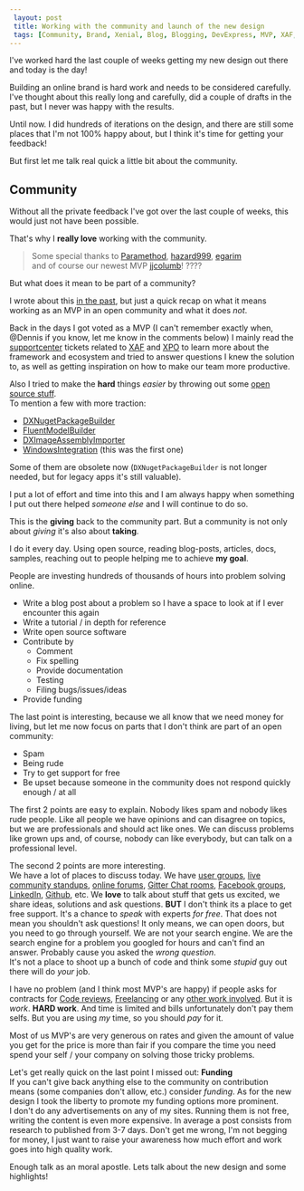 ```yaml
---
 layout: post 
 title: Working with the community and launch of the new design
 tags: [Community, Brand, Xenial, Blog, Blogging, DevExpress, MVP, XAF, XPO]
---
```


I've worked hard the last couple of weeks getting my new design out there and today is the day!

Building an online brand is hard work and needs to be considered carefully.
I've thought about this really long and carefully, did a couple of drafts in the past, but I never was happy with the results.

Until now. I did hundreds of iterations on the design, and there are still some places that I'm not 100% happy about,
but I think it's time for getting your feedback!

But first let me talk real quick a little bit about the community.

## Community

Without all the private feedback I've got over the last couple of weeks, this would just not have been possible.

That's why I **really love** working with the community.

> Some special thanks to [Paramethod](https://github.com/Paramethod), [hazard999](https://github.com/hazard999), [egarim](https://github.com/egarim)  
> and of course our newest MVP [jjcolumb](https://github.com/jjcolumb)! ????

But what does it mean to be part of a community?

I wrote about this [in the past](2019/12/05/the-third-annual-csharp-advent-pretzel-journey.html#community), but just a quick recap on what it means working as an MVP in an open community and what it does *not*.

Back in the days I got voted as a MVP (I can't remember exactly when, @Dennis if you know, let me know in the comments below) I mainly read the [supportcenter](https://supportcenter.devexpress.com/) tickets related to [XAF](tags/XAF.html) and [XPO](tags/XPO.html) to learn more about the framework and ecosystem and tried to answer questions I knew the solution to, as well as getting inspiration on how to make our team more productive.

Also I tried to make the **hard** things *easier* by throwing out some [open source stuff](https://github.com/biohazard999?tab=repositories&q=&type=source&language=).  
To mention a few with more traction:

* [DXNugetPackageBuilder](https://github.com/biohazard999/DXNugetPackageBuilder)
* [FluentModelBuilder](https://github.com/biohazard999/Para.FluentModelBuilder)
* [DXImageAssemblyImporter](https://github.com/biohazard999/DXImageAssemblyImporter)
* [WindowsIntegration](https://github.com/biohazard999/Xpand.ExpressApp.Win.Para.WindowsIntegration) (this was the first one)

Some of them are obsolete now (`DXNugetPackageBuilder` is not longer needed, but for legacy apps it's still valuable).

I put a lot of effort and time into this and I am always happy when something I put out there helped *someone else* and I will continue to do so.

This is the **giving** back to the community part.
But a community is not only about *giving* it's also about **taking**.

I do it every day. Using open source, reading blog-posts, articles, docs, samples, reaching out to people helping me to achieve **my goal**.

People are investing hundreds of thousands of hours into problem solving online.

* Write a blog post about a problem so I have a space to look at if I ever encounter this again
* Write a tutorial / in depth for reference
* Write open source software
* Contribute by
  * Comment
  * Fix spelling
  * Provide documentation
  * Testing
  * Filing bugs/issues/ideas
* Provide funding

The last point is interesting, because we all know that we need money for living, but let me now focus on parts that I don't think are part of an open community:

* Spam
* Being rude
* Try to get support for free
* Be upset because someone in the community does not respond quickly enough / at all

The first 2 points are easy to explain. Nobody likes spam and nobody likes rude people. Like all people we have opinions and can disagree on topics, but we are professionals and should act like ones. We can discuss problems like grown ups and, of course, nobody can like everybody, but can talk on a professional level.

The second 2 points are more interesting.  
We have a lot of places to discuss today. We have [user groups](), [live community standups](), [online forums](), [Gitter Chat rooms](), [Facebook groups](), [LinkedIn](), [Github](), etc. We **love** to talk about stuff that gets us excited, we share ideas, solutions and ask questions.  **BUT** I don't think its a place to get free support. It's a chance to *speak* with experts *for free*. That does not mean you shouldn't ask questions! It only means, we can open doors, but you need to go through yourself. 
We are not your search engine. We are the search engine for a problem you googled for hours and can't find an answer. Probably cause you asked the *wrong question*.  
It's not a place to shoot up a bunch of code and think some *stupid* guy out there will do *your* job.

I have no problem (and I think most MVP's are happy) if people asks for contracts for [Code reviews](), [Freelancing]() or any [other work involved](). But it is *work*. **HARD work**. And time is limited and bills unfortunately don't pay them selfs.  But you are using *my* time, so you should *pay* for it.  

Most of us MVP's are very generous on rates and given the amount of value you get for the price is more than fair if you compare the time you need spend your self / your company on solving those tricky problems.

Let's get really quick on the last point I missed out: **Funding**  
If you can't give back anything else to the community on contribution means (some companies don't allow, etc.) consider *funding*. As for the new design I took the liberty to promote my funding options more prominent.  
I don't do any advertisements on any of my sites. Running them is not free, writing the content is even more expensive. In average a post consists from research to published from 3-7 days. Don't get me wrong, I'm not begging for money, I just want to raise your awareness how much effort and work goes into high quality work.

Enough talk as an moral apostle. Lets talk about the new design and some highlights!
